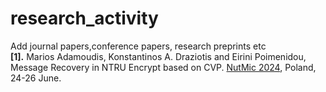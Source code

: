 # research_activity
Add journal papers,conference papers, research preprints etc<br>
**[1].** Marios Adamoudis, Konstantinos A. Draziotis and Eirini Poimenidou, Message Recovery in NTRU Encrypt based on CVP. [NutMic 2024](https://nutmic2024.usz.edu.pl/contributed-talks/), Poland, 24-26 June.<br>

